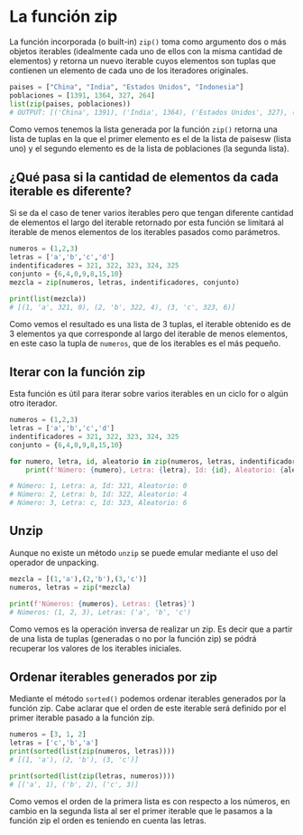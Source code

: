 # **La función zip**

La función incorporada (o built-in) `zip()` toma como argumento dos o más objetos iterables (idealmente cada uno de ellos con la misma cantidad de elementos) y retorna un nuevo iterable cuyos elementos son tuplas que contienen un elemento de cada uno de los iteradores originales.

```python
paises = ["China", "India", "Estados Unidos", "Indonesia"]
poblaciones = [1391, 1364, 327, 264]
list(zip(paises, poblaciones))
# OUTPUT: [('China', 1391), ('India', 1364), ('Estados Unidos', 327), ('Indonesia', 264)]
```
Como vemos tenemos la lista generada por la función `zip()` retorna una lista de tuplas en la que el primer elemento es el de la lista de paisesw (lista uno) y el segundo elemento es de la lista de poblaciones (la segunda lista). 

## **¿Qué pasa si la cantidad de elementos da cada iterable es diferente?**

Si se da el caso de tener varios iterables pero que tengan diferente cantidad de elementos el largo del iterable retornado por esta función se limitará al iterable de menos elementos de los iterables pasados como parámetros.

```python
numeros = (1,2,3)
letras = ['a','b','c','d']
indentificadores = 321, 322, 323, 324, 325
conjunto = {6,4,0,9,8,15,10}
mezcla = zip(numeros, letras, indentificadores, conjunto)

print(list(mezcla))
# [(1, 'a', 321, 0), (2, 'b', 322, 4), (3, 'c', 323, 6)]
``` 
Como vemos el resultado es una lista de 3 tuplas, el iterable obtenido es de 3 elementos ya que corresponde al largo del iterable de menos elementos, en este caso la tupla de `numeros`, que de los iterables es el más pequeño.

## **Iterar con la función zip**

Esta función es útil para iterar sobre varios iterables en un ciclo for o algún otro iterador.

```python
numeros = (1,2,3)
letras = ['a','b','c','d']
indentificadores = 321, 322, 323, 324, 325
conjunto = {6,4,0,9,8,15,10}

for numero, letra, id, aleatorio in zip(numeros, letras, indentificadores, conjunto):
    print(f'Número: {numero}, Letra: {letra}, Id: {id}, Aleatorio: {aleatorio}')

# Número: 1, Letra: a, Id: 321, Aleatorio: 0
# Número: 2, Letra: b, Id: 322, Aleatorio: 4
# Número: 3, Letra: c, Id: 323, Aleatorio: 6
```

## **Unzip**

Aunque no existe un método `unzip` se puede emular mediante el uso del operador de unpacking.

```python
mezcla = [(1,'a'),(2,'b'),(3,'c')]
numeros, letras = zip(*mezcla)

print(f'Números: {numeros}, Letras: {letras}')
# Números: (1, 2, 3), Letras: ('a', 'b', 'c')
```
Como vemos es la operación inversa de realizar un zip. Es decir que a partir de una lista de tuplas (generadas o no por la función zip) se pódrá recuperar los valores de los iterables iniciales.

## **Ordenar iterables generados por zip**

Mediante el método `sorted()` podemos ordenar iterables generados por la función zip. Cabe aclarar que el orden de este iterable será definido por el primer iterable pasado a la función zip.

```python
numeros = [3, 1, 2]
letras = ['c','b','a']
print(sorted(list(zip(numeros, letras))))
# [(1, 'a'), (2, 'b'), (3, 'c')]

print(sorted(list(zip(letras, numeros))))
# [('a', 1), ('b', 2), ('c', 3)]
```
Como vemos el orden de la primera lista es con respecto a los números, en cambio en la segunda lista al ser el primer iterable que le pasamos a la función zip el orden es teniendo en cuenta las letras.
